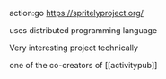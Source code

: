 action:go https://spritelyproject.org/

uses distributed programming language

Very interesting project technically

one of the co-creators of [[activitypub]]